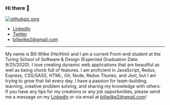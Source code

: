### Hi there 👋
[![githubpic.png](https://i.postimg.cc/tCN0GnKv/githubpic.png)](https://postimg.cc/VdvZjvLX)



- [LinkedIn](https://www.linkedin.com/in/bill-wilke-6b863796)
- [Twitter](https://twitter.com/billwilke720)
- billwilke2@gmail.com


________


My name is Bill Wilke (He/Him) and I am a current Front-end student at the Turing School of Software & Design (Expected Graduation Date: 9/25/2020). I love creating dynamic web applications that are beautiful as well as being chock full of features. I am proficient in JavaScript, Redux, Express, CSS/SASS, HTML, Git, Node, Redux Thunks, and Jest, but I am trying to grow that list every day. I have a passion for team-building, learning, creative problem solving, and sharing my knowledge with others. If you have any tips for my creations or any job opportunities, please send me a message on my [LinkedIn](https://www.linkedin.com/in/bill-wilke-6b863796) or via email at billwilke2@gmail.com!

<!--
**Billwilke42/BillWilke42** is a ✨ _special_ ✨ repository because its `README.md` (this file) appears on your GitHub profile.

Here are some ideas to get you started:

- 🔭 I’m currently working on ...
- 🌱 I’m currently learning ...
- 👯 I’m looking to collaborate on ...
- 🤔 I’m looking for help with ...
- 💬 Ask me about ...
- 📫 How to reach me: ...
- 😄 Pronouns: ...
- ⚡ Fun fact: ...
-->

